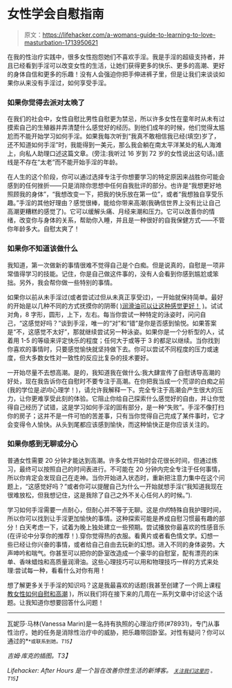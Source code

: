 # 女性学会自慰指南

> 原文：<https://lifehacker.com/a-womans-guide-to-learning-to-love-masturbation-1713950621>

在我的性治疗实践中，很多女性抱怨她们不喜欢手淫。我是手淫的超级支持者，并且已经看到手淫可以改变女性的生活，让她们获得更多的快乐、更多的高潮、更好的身体自信和更多的乐趣！没有人会强迫你把手伸进裤子里，但是让我们来谈谈如果你从来没有手淫过，如何享受手淫。



### 如果你觉得去派对太晚了

在我们的社会中，女性自慰比男性自慰更为禁忌，所以许多女性在童年时从未有过摸索自己的生殖器并弄清楚什么感觉好的经历。到他们成年的时候，他们觉得太尴尬而不能开始学习如何手淫。如果我每次听到“我真不敢相信我已经(填空)岁了，还不知道如何手淫”时，我能得到一美元，那么我会躺在南太平洋某处的私人海滩上，向私人助理口述这篇文章。(旁注:我听过 16 岁到 72 岁的女性说出这句话。)底线是不存在“太老”而不能开始手淫的年龄。

在人生的这个阶段，你可以通过选择专注于你想要学习的特定原因来战胜你可能会感到的任何挫折——只是消除你思想中任何自我批评的部分。也许是“我想更好地照顾我的身体”，“我想改变一下，把我的快乐放在第一位”，或者“我想独自享受乐趣。”手淫的其他好理由？感觉很棒，能给你带来高潮(我确信世界上没有比让自己高潮更糟糕的感觉了)。它可以缓解头痛、月经来潮和压力。它可以改善你的情绪，改变你与身体的关系，帮助你入睡，并且是一种很好的自我保健方式——不管你年龄多大。自慰太爽了！

### 如果你不知道该做什么

我知道，第一次做新的事情很难不觉得自己是个白痴。但是说真的，自慰是一项非常值得学习的技能。记住，你是自己做这件事的，没有人会看到你感到尴尬或笨拙。另外，我会帮你做一些特别的事情。

如果你以前从未手淫过(或者尝试过但从未真正享受过)，一开始就保持简单。最好的开始是以几种不同的方式抚摸你的阴蒂( [)润滑油可以让这种感觉更好！](http://afterhours.lifehacker.com/how-to-find-the-perfect-lube-for-any-kind-of-sex-1703983134) )。试试对角，8 字形，圆形，上下，左右。每当你尝试一种特定的泳姿时，问问自己，“这感觉好吗？”谈到手淫，唯一的“对”和“错”是你是否感到愉悦。如果答案是“不，这感觉不太好”，那就继续尝试另一种泳姿。如果你是一个分析型的人，试着用 1-5 的等级来评定快乐的程度；任何大于或等于 3 的都足以继续。当你找到你喜欢的事情时，只要感觉愉快就坚持做下去。你可以尝试不同程度的压力或速度，但大多数女性对一致性的反应比复杂的技术要好。

一开始尽量不去想高潮。是的，我知道我在做什么:我大肆宣传了自慰诱导高潮的好处，现在我告诉你在自慰时不要专注于高潮。在你把我当成一个荒谬的白痴之前(我的学位是*逆向*心理学！)，请允许我解释一下。完全专注于高潮会产生很大的压力，让你更难享受此刻的体验。它阻止你给自己探索什么感觉好的自由，并让你觉得自己经历了试错，这是学习如何手淫的固有部分，是一种“失败”。手淫不像打扫你的房子；这并不是一件可怕的苦差事，只有当你觉得自己完成了某件事时，它才会变得令人愉快。从头到尾都应该感到愉快，而这种愉快正是你应该关注的。

### 如果你感到无聊或分心

普通女性需要 20 分钟才能达到高潮。许多女性开始时会花很长时间，但通过练习，最终可以按照自己的时间表进行。不可能在 20 分钟内完全专注于任何事情，所以你肯定会发现自己在走神。当你开始进入状态时，重新把注意力集中在这个问题上，“这感觉好吗？”或者你可以提醒自己为什么一开始就想手淫(“我知道我现在很难放松，但我想记住，这是我除了自己之外不关心任何人的时候。”).

学习如何手淫需要一点耐心，但耐心并不等于无聊。这是*你的*特殊自我护理时间，所以你可以找到让手淫更加愉快的事情。这种探索可能是养成自慰习惯最有趣的部分！白天考虑一下，试着为晚上独处建立一些预期。尝试播放你最喜欢的性感音乐(在评论中分享你的推荐！).穿你觉得热的衣服。看黄片或者看色情文学。幻想一些已经让你兴奋的事情，或者给自己自由去玩新的幻想。进入不同的身体姿势。大声呻吟和喘气。你甚至可以把你的卧室改造成一个豪华的自慰室，配有漂亮的床单、香味蜡烛和高质量润滑油。这些心理技巧可以用和物理技巧一样的方式来处理:尝试每一种，看看什么对你有用！

想了解更多关于手淫的知识吗？这是我最喜欢的话题(我甚至创建了一个网上课程 [教女性如何自慰和高潮](http://vmtherapy.com/how-to-orgasm) )，所以我们将在接下来的几周在一系列文章中讨论这个话题。让我知道你想要回答什么问题！

* * *

瓦妮莎·马林(Vanessa Marin)是一名持有执照的心理治疗师(#78931)，专门从事性治疗。她的任务是消除性治疗中的威胁，把乐趣带回卧室。对性有疑问？你可以通过的[<small></small>](mailto:Vanessa.Marin@Lifehacker.com)*<small>*或联系到她。*T15】</small>*

*吉姆·库克的插图。T3】*

*Lifehacker: After Hours 是一个旨在改善你性生活的新博客。 [<small>*关注我们这里的*</small>](https://twitter.com/LHAfterHours) <small>*。*T15】</small>*